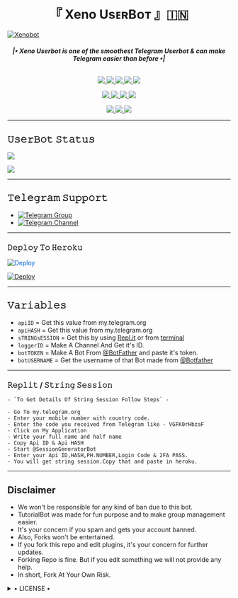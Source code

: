 <h1 align="center">
<b> 『 Xeno UsᴇʀBᴏᴛ 』🇮🇳 </b>
</h1>

[![Xenobot](https://te.legra.ph/file/de7bda5eeb448d89f101e.jpg)](https://github.com/XENO-B0T/Xeno-Userbot)

<h6 align="center">
  <b>|• Xeno Userbot is one of the smoothest Telegram Userbot & can make Telegram easier than before •|</b>
</h6>

<p align="center">
<a href="https://github.com/XENO-B0T/Xeno-Userbot" alt="GitHub closed issues"> <img src="https://img.shields.io/github/issues-closed-raw/LEGEND-OS/LEGENDBOT?style=flat&logo=github&color=success" /> </a>
<a href="https://github.com/XENO-B0T/Xeno-Userbot/graphs/contributors" alt="GitHub contributors"> <img src="https://img.shields.io/github/contributors/LEGEND-OS/LEGENDBOT?style=flat&logo=github" /> </a>
<a href="https://github.com/XENO-B0T/Xeno-Userbot/network/members" alt="GitHub forks"> <img src="https://img.shields.io/github/forks/LEGEND-OS/LEGENDBOT?label=Forks&logo=github" /> </a>
<a href="https://github.com/XENO-B0T/Xeno-Userbot" alt="GitHub closed pull requests"> <img src="https://img.shields.io/github/issues-pr-closed-raw/LEGEND-OS/LEGENDBOT?color=success" /> </a>
<a href="https://github.com/XENO-B0T/Xeno-Userbot" alt="GitHub issues"> <img src="https://img.shields.io/github/issues-raw/LEGEND-OS/LEGENDBOT?style=flat&logo=github&color=yellow" /> </a>
</p>
<p align="center">
<a href="https://www.python.org/" alt="made-with-python"> <img src="https://img.shields.io/badge/Made%20with-Python-1f425f.svg?style=flat&logo=python&color=blue" /> </a>
<a href="https://github.com/XENO-B0T/Xeno-Userbot" alt="Docker!"> <img src="https://aleen42.github.io/badges/src/docker.svg" /> </a>
<a href="https://github.com/XENO-B0T/Xeno-Userbot" alt="GitHub repo size"> <img src="https://img.shields.io/github/repo-size/LEGEND-OS/LEGENDBOT" /> </a>
<a href="https://github.com/XENO-B0T/Xeno-Userbot/blob/master/LICENSE" alt="GPLv3 license"> <img src="https://img.shields.io/badge/License-GPLv3-blue.svg" /> </a>
</p>
<p align="center">
<a href="https://t.me/XenoSupport" alt="Telegram!"> <img src="https://aleen42.github.io/badges/src/telegram.svg" /> </a>
<a href="https://github.com/XENO-B0T/Xeno-Userbot/graphs/commit-activity" alt="Maintenance"> <img src="https://img.shields.io/badge/Maintained%3F-yes-green.svg" /> </a>
<a href="https://makeapullrequest.com" alt="PRs Welcome"> <img src="https://img.shields.io/badge/PRs-welcome-brightgreen.svg?style=flat-square" /> </a>
</p>

------
## 𝚄𝚜𝚎𝚛𝙱𝚘𝚝 𝚂𝚝𝚊𝚝𝚞𝚜 
<p align="left">
    <a href="https://github.com/XENO-B0T/Xeno-Userbot/network/members"><img src="https://img.shields.io/github/forks/LEGEND-OS/LEGENDBOT?label=Forks&logoColor=Black&style=social"></a><p align="left"><a href="https://github.com/LEGEND-OS/LEGENDBOT/stargazers"><img src="https://img.shields.io/github/stars/LEGEND-OS/LEGENDBOT?logoColor=Blue&style=social"></a><p align="left"><a href="https://github.com/LEGEND-OS/LEGENDBOT"></a><p align="left"><a href="https://github.com/LEGEND-OS/LEGENDBOT?"></a>

------
## 𝚃𝚎𝚕𝚎𝚐𝚛𝚊𝚖 𝚂𝚞𝚙𝚙𝚘𝚛𝚝
- [![Telegram Group](https://img.shields.io/badge/Telegram-Group-brightgreen)](https://t.me/XenoChats)
- [![Telegram Channel](https://img.shields.io/badge/Telegram-Channel-brightgreen)](https://t.me/XenoSupport)

----------

<h3> 𝙳𝚎𝚙𝚕𝚘𝚢 𝚃𝚘 𝙷𝚎𝚛𝚘𝚔𝚞 </h3>

<a href="https://dashboard.heroku.com/new?button-url=https%3A%2F%2Fgithub.com%2FXENO-B0T%2FXeno-Userbot&template=https%3A%2F%2Fgithub.com%2FXENO-B0T%2FXeno-Userbot" rel="nofollow" style="background-color: initial; box-sizing: border-box; color: #0366d6; text-decoration-line: none;"><img alt="Deploy" data-canonical-src="https://www.herokucdn.com/deploy/button.svg" src="https://camo.githubusercontent.com/83b0e95b38892b49184e07ad572c94c8038323fb/68747470733a2f2f7777772e6865726f6b7563646e2e636f6d2f6465706c6f792f627574746f6e2e737667" style="border-style: none; box-sizing: initial; max-width: 100%;" /></a></div>
</a>


[![Deploy](https://te.legra.ph/file/790f510fcae18b35a1022.jpg)](https://dashboard.heroku.com/new?button-url=https%3A%2F%2Fgithub.com%2FXENO-B0T%2FXeno-Userbot&template=https%3A%2F%2Fgithub.com%2FXENO-B0T%2FXeno-Userbot)

---------

## 𝚅𝚊𝚛𝚒𝚊𝚋𝚕𝚎𝚜

- `apiID`  =  Get this value from my.telegram.org
- `apiHASH`  =  Get this value from my.telegram.org
- `sTRINGsESSION`  =  Get this by using [Repl.it](#Repl) or from [terminal](#Terminal)
- `loggerID`  =  Make A Channel And Get it's ID.
- `botTOKEN`  =  Make A Bot From [@BotFather](https://t.me/botfather) and paste it's token.
- `botUSERNAME`  =  Get the username of that Bot made from [@Botfather](https://t.me/botfather)

------
### 𝚁𝚎𝚙𝚕𝚒𝚝 / 𝚂𝚝𝚛𝚒𝚗𝚐 𝚂𝚎𝚜𝚜𝚒𝚘𝚗


    - `To Get Details Of String Session Follow Steps` - 

    - Go To my.telegram.org
    - Enter your mobile number with country code.
    - Enter the code you received from Telegram like - VGFK0rHbzaF
    - Click on My Application
    - Write your full name and half name
    - Copy Api ID & Api HASH
    - Start @SessionGeneratorBot
    - Enter your Api ID,HASH,PH.NUMBER,Login Code & 2FA PASS.
    - You will get string session.Copy that and paste in heroku.

------

## Disclaimer
- We won't be responsible for any kind of ban due to this bot.
- TutorialBot was made for fun purpose and to make group management easier.
- It's your concern if you spam and gets your account banned.
- Also, Forks won't be entertained.
- If you fork this repo and edit plugins, it's your concern for further updates.
- Forking Repo is fine. But if you edit something we will not provide any help.
- In short, Fork At Your Own Risk.

<details>

  <summary> • LICENSE • </summary>

![](https://www.gnu.org/graphics/gplv3-or-later.png)

LEGEND-OS

Poject [Xeno-Userbot](https://github.com/XENO-B0T/Xeno-Userbot) is free software: you can redistribute it and/or modify

it under the terms of the GNU General Public License as published by

the Free Software Foundation, either version 3 of the License, or

(at your option) any later version.

This program is distributed in the hope that it will be useful,

but WITHOUT ANY WARRANTY; without even the implied warranty of

MERCHANTABILITY or FITNESS FOR A PARTICULAR PURPOSE.  See the

GNU General Public License for more details.

You should have received a copy of the GNU General Public License

along with this program. If not, see <https://www.gnu.org/licenses/>.

</details>
